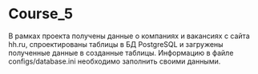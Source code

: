# Course_5
В рамках проекта получены данные о компаниях и вакансиях с сайта hh.ru, спроектированы таблицы в БД PostgreSQL и загружены полученные данные в созданные таблицы.
Информацию в файле configs/database.ini необходимо заполнить своими данными.
